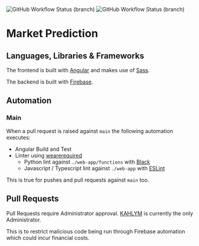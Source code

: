 ![GitHub Workflow Status (branch)](https://img.shields.io/github/workflow/status/KAHLYM/market-prediction/Angular%20Tests/main?label=Angular%20Tests&logo=Angular&style=for-the-badge)
![GitHub Workflow Status (branch)](https://img.shields.io/github/workflow/status/KAHLYM/market-prediction/Lint/main?label=Linter&style=for-the-badge)

# Market Prediction

## Languages, Libraries & Frameworks

The frontend is built with [Angular](https://angular.io/) and makes use of [Sass](https://sass-lang.com/).

The backend is built with [Firebase](https://firebase.google.com/).

## Automation

### Main

When a pull request is raised against `main` the following automation executes:
* Angular Build and Test
* Linter using [wearerequired](https://github.com/wearerequired/lint-action)
  * Python lint against `./web-app/functions` with [Black](https://black.readthedocs.io/en/stable/)
  * Javascript / Typescript lint against `./web-app` with [ESLint](https://eslint.org/)

This is true for pushes and pull requests against `main` too.

## Pull Requests

Pull Requests require Administrator approval. [KAHLYM](https://github.com/KAHLYM) is currently the only Administrator.

This is to restrict malicious code being run through Firebase automation which could incur financial costs.
